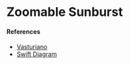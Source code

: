 # Zoomable Sunburst


#### References
- [Vasturiano](https://github.com/vasturiano/sunburst-chart)
- [Swift Diagram](https://github.com/lludo/SwiftSunburstDiagram)